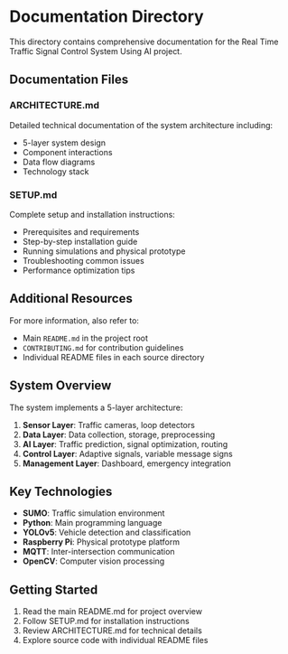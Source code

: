 # Documentation Directory

This directory contains comprehensive documentation for the Real Time Traffic Signal Control System Using AI project.

## Documentation Files

### ARCHITECTURE.md
Detailed technical documentation of the system architecture including:
- 5-layer system design
- Component interactions
- Data flow diagrams
- Technology stack

### SETUP.md
Complete setup and installation instructions:
- Prerequisites and requirements
- Step-by-step installation guide
- Running simulations and physical prototype
- Troubleshooting common issues
- Performance optimization tips

## Additional Resources

For more information, also refer to:
- Main `README.md` in the project root
- `CONTRIBUTING.md` for contribution guidelines
- Individual README files in each source directory

## System Overview

The system implements a 5-layer architecture:

1. **Sensor Layer**: Traffic cameras, loop detectors
2. **Data Layer**: Data collection, storage, preprocessing
3. **AI Layer**: Traffic prediction, signal optimization, routing
4. **Control Layer**: Adaptive signals, variable message signs
5. **Management Layer**: Dashboard, emergency integration

## Key Technologies

- **SUMO**: Traffic simulation environment
- **Python**: Main programming language
- **YOLOv5**: Vehicle detection and classification
- **Raspberry Pi**: Physical prototype platform
- **MQTT**: Inter-intersection communication
- **OpenCV**: Computer vision processing

## Getting Started

1. Read the main README.md for project overview
2. Follow SETUP.md for installation instructions
3. Review ARCHITECTURE.md for technical details
4. Explore source code with individual README files

